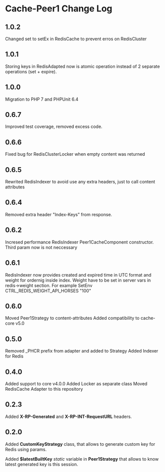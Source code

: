 # Cache-Peer1 Change Log #

## 1.0.2 ##

Changed set to setEx in RedisCache to prevent erros on RedisCluster

## 1.0.1 ##

Storing keys in RedisAdapted now is atomic operation instead of 2 separate operations (set + expire).

## 1.0.0 ##

Migration to PHP 7 and PHPUnit 6.4

## 0.6.7 ##

Improved test coverage, removed excess code.

## 0.6.6 ##

Fixed bug for RedisClusterLocker when empty content was returned


## 0.6.5 ##

Rewrited RedisIndexer to avoid use any extra headers, just to call content attributes

## 0.6.4 ##

Removed extra header "Index-Keys" from response.

## 0.6.2 ##

Incresed performance RedisIndexer
Peer1CacheComponent constructor. Third param now is not neccessary

## 0.6.1 ##

RedisIndexer now provides created and expired time in UTC format and weight for ordernig inside index.
Weight have to be set in server vars in redis->weight section. For example SetEnv CTRL_REDIS_WEIGHT_API_HORSES "100"

## 0.6.0 ##

Moved Peer1Strategy to content-attributes
Added compatibility to cache-core v5.0 

## 0.5.0 ##

Removed _PHCR prefix from adapter and added to Strategy
Added Indexer for Redis

## 0.4.0 ##

Added support to core v4.0.0
Added Locker as separate class
Moved RedisCache Adapter to this repository

## 0.2.3 ##

Added **X-RP-Generated** and **X-RP-INT-RequestURL** headers.


## 0.2.0 ##

Added **CustomKeyStrategy** class, that allows to generate custom key for Redis using params.

Added **$latestBuiltKey** *static* variable in **Peer1Strategy** that allows to know latest generated key is this session.